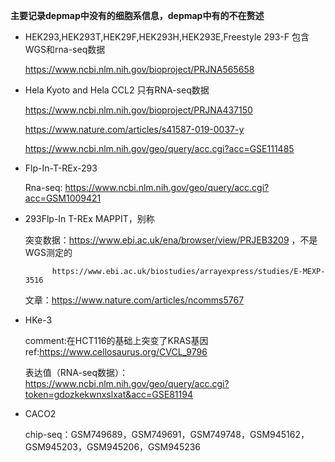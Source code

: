 **主要记录depmap中没有的细胞系信息，depmap中有的不在赘述**
- HEK293,HEK293T,HEK29F,HEK293H,HEK293E,Freestyle 293-F 包含WGS和rna-seq数据

  https://www.ncbi.nlm.nih.gov/bioproject/PRJNA565658
- Hela Kyoto and Hela CCL2 只有RNA-seq数据

  https://www.ncbi.nlm.nih.gov/bioproject/PRJNA437150
  
  https://www.nature.com/articles/s41587-019-0037-y
  
  https://www.ncbi.nlm.nih.gov/geo/query/acc.cgi?acc=GSE111485
 
- Flp-In-T-REx-293

  Rna-seq: https://www.ncbi.nlm.nih.gov/geo/query/acc.cgi?acc=GSM1009421
  
- 293Flp-In T-REx MAPPIT，别称

  突变数据：https://www.ebi.ac.uk/ena/browser/view/PRJEB3209 ，不是WGS测定的
  
            https://www.ebi.ac.uk/biostudies/arrayexpress/studies/E-MEXP-3516
            
  文章：https://www.nature.com/articles/ncomms5767
  
- HKe-3

  comment:在HCT116的基础上突变了KRAS基因 ref:https://www.cellosaurus.org/CVCL_9796
  
  表达值（RNA-seq数据）：https://www.ncbi.nlm.nih.gov/geo/query/acc.cgi?token=gdozkekwnxslxat&acc=GSE81194
 
 - CACO2
 
   chip-seq：GSM749689，GSM749691，GSM749748，GSM945162，GSM945203，GSM945206，GSM945236
   
